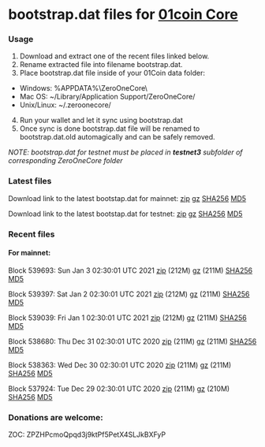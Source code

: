 # bootstrap.dat files for [01coin Core](https://01coin.io)

### Usage

1. Download and extract one of the recent files linked below.
2. Rename extracted file into filename bootstrap.dat.
3. Place bootstrap.dat file inside of your 01Coin data folder:
 - Windows: %APPDATA%\ZeroOneCore\
 - Mac OS: ~/Library/Application Support/ZeroOneCore/
 - Unix/Linux: ~/.zeroonecore/
4. Run your wallet and let it sync using bootstrap.dat
5. Once sync is done bootstrap.dat file will be renamed to bootstrap.dat.old automagically and can be safely removed.

_NOTE: bootstrap.dat for testnet must be placed in **testnet3** subfolder of corresponding ZeroOneCore folder_

### Latest files
Download link to the latest bootstap.dat for mainnet: [zip](https://files.01coin.io/mainnet/bootstrap.dat.zip) [gz](https://files.01coin.io/mainnet/bootstrap.dat.tar.gz) [SHA256](https://files.01coin.io/mainnet/sha256.txt) [MD5](https://files.01coin.io/mainnet/md5.txt)

Download link to the latest bootstap.dat for testnet: [zip](https://files.01coin.io/testnet/bootstrap.dat.zip) [gz](https://files.01coin.io/testnet/bootstrap.dat.tar.gz) [SHA256](https://files.01coin.io/testnet/sha256.txt) [MD5](https://files.01coin.io/testnet/md5.txt)

### Recent files

#### For mainnet:

Block 539693: Sun Jan  3 02:30:01 UTC 2021 [zip](https://files.01coin.io/mainnet/2021-01-03/bootstrap.dat.zip) (212M) [gz](https://files.01coin.io/mainnet/2021-01-03/bootstrap.dat.tar.gz) (211M) [SHA256](https://files.01coin.io/mainnet/2021-01-03/sha256.txt) [MD5](https://files.01coin.io/mainnet/2021-01-03/md5.txt)

Block 539397: Sat Jan  2 02:30:01 UTC 2021 [zip](https://files.01coin.io/mainnet/2021-01-02/bootstrap.dat.zip) (212M) [gz](https://files.01coin.io/mainnet/2021-01-02/bootstrap.dat.tar.gz) (211M) [SHA256](https://files.01coin.io/mainnet/2021-01-02/sha256.txt) [MD5](https://files.01coin.io/mainnet/2021-01-02/md5.txt)

Block 539039: Fri Jan  1 02:30:01 UTC 2021 [zip](https://files.01coin.io/mainnet/2021-01-01/bootstrap.dat.zip) (212M) [gz](https://files.01coin.io/mainnet/2021-01-01/bootstrap.dat.tar.gz) (211M) [SHA256](https://files.01coin.io/mainnet/2021-01-01/sha256.txt) [MD5](https://files.01coin.io/mainnet/2021-01-01/md5.txt)

Block 538680: Thu Dec 31 02:30:01 UTC 2020 [zip](https://files.01coin.io/mainnet/2020-12-31/bootstrap.dat.zip) (211M) [gz](https://files.01coin.io/mainnet/2020-12-31/bootstrap.dat.tar.gz) (211M) [SHA256](https://files.01coin.io/mainnet/2020-12-31/sha256.txt) [MD5](https://files.01coin.io/mainnet/2020-12-31/md5.txt)

Block 538363: Wed Dec 30 02:30:01 UTC 2020 [zip](https://files.01coin.io/mainnet/2020-12-30/bootstrap.dat.zip) (211M) [gz](https://files.01coin.io/mainnet/2020-12-30/bootstrap.dat.tar.gz) (211M) [SHA256](https://files.01coin.io/mainnet/2020-12-30/sha256.txt) [MD5](https://files.01coin.io/mainnet/2020-12-30/md5.txt)

Block 537924: Tue Dec 29 02:30:01 UTC 2020 [zip](https://files.01coin.io/mainnet/2020-12-29/bootstrap.dat.zip) (211M) [gz](https://files.01coin.io/mainnet/2020-12-29/bootstrap.dat.tar.gz) (210M) [SHA256](https://files.01coin.io/mainnet/2020-12-29/sha256.txt) [MD5](https://files.01coin.io/mainnet/2020-12-29/md5.txt)


### Donations are welcome:

ZOC: ZPZHPcmoQpqd3j9ktPf5PetX4SLJkBXFyP
